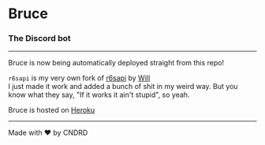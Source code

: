 # Bruce  
### The Discord bot  

---  

Bruce is now being automatically deployed straight from this repo!

`r6sapi` is my very own fork of [r6sapi](https://github.com/billy-yoyo/RainbowSixSiege-Python-API) by [Will](https://github.com/billy-yoyo)  
I just made it work and added a bunch of shit in my weird way. But you know what they say, "If it works it ain't stupid", so yeah.  

Bruce is hosted on [Heroku](https://www.heroku.com/)  

---  

Made with ❤️ by CNDRD  
